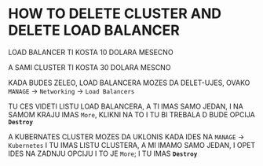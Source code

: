 # HOW TO DELETE CLUSTER AND DELETE LOAD BALANCER

LOAD BALANCER TI KOSTA 10 DOLARA MESECNO

A SAMI CLUSTER TI KOSTA 30 DOLARA MESCNO

KADA BUDES ZELEO, LOAD BALANCERA MOZES DA DELET-UJES, OVAKO `MANAGE` -> `Networking` -> `Load Balancers`

TU CES VIDETI LISTU LOAD BALANCERA, A TI IMAS SAMO JEDAN, I NA SAMOM KRAJU IMAS `More`, KLIKNI NA TO I TU BI TREBALA D BUDE OPCIJA **`Destroy`**

A KUBERNATES CLUSTER MOZES DA UKLONIS KADA IDES NA `MANAGE` -> `Kubernetes` I TU IMAS LISTU CLUSTERA, A MI IMAMO SAMO JEDAN, I OPET IDES NA ZADNJU OPCIJU I TO JE `More`; I TU IMAS **`Destroy`**
